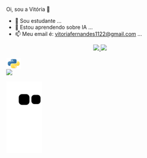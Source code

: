 Oi, sou a Vitória 👋

- 🔭 Sou estudante ...
- 🌱 Estou aprendendo sobre IA ...
- 📫 Meu email é: vitoriafernandes1122@gmail.com ...
<div align="center">
  <a href="https://github.com/vitoriatorii">
  <img height="180em" src="https://github-readme-stats.vercel.app/api?username=vitoriatorii&show_icons=true&theme=dracula&include_all_commits=true&count_private=true"/>
  <img height="180em" src="https://github-readme-stats.vercel.app/api/top-langs/?username=vitoriatorii&layout=compact&langs_count=7&theme=dracula"/>
</div>

<div style="display: inline_block"><br>
  <img align="center" alt="Rafa-Python" height="30" width="40" src="https://raw.githubusercontent.com/devicons/devicon/master/icons/python/python-original.svg">
</div>

<div> 
  <a href="https://instagram.com/torifst" target="_blank"><img src="https://img.shields.io/badge/-Instagram-%23E4405F?style=for-the-badge&logo=instagram&logoColor=white" target="_blank"></a>
 
  ![Snake animation](https://github.com/rafaballerini/rafaballerini/blob/output/github-contribution-grid-snake.svg)
 
</div>
